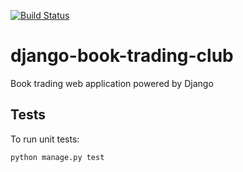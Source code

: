 [![Build Status](https://travis-ci.org/AlekseiAQ/django-book-trading-club.svg)](https://travis-ci.org/AlekseiAQ/django-book-trading-club)

# django-book-trading-club

Book trading web application powered by Django

## Tests

To run unit tests:

```bash
python manage.py test
```
